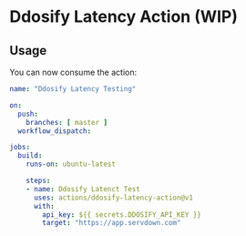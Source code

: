 # Ddosify Latency Action (WIP)
## Usage

You can now consume the action:

```yaml
name: "Ddosify Latency Testing"

on:
  push:
    branches: [ master ]
  workflow_dispatch:

jobs:
  build:
    runs-on: ubuntu-latest

    steps:
    - name: Ddosify Latenct Test
      uses: actions/ddosify-latency-action@v1
      with:
        api_key: ${{ secrets.DDOSIFY_API_KEY }}
        target: "https://app.servdown.com"
```
